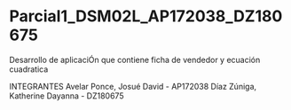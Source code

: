 # Parcial1_DSM02L_AP172038_DZ180675
Desarrollo de aplicaciÓn que contiene ficha de vendedor y ecuación cuadratica

INTEGRANTES
Avelar Ponce, Josué David	- AP172038
Díaz Zúniga, Katherine Dayanna - DZ180675
